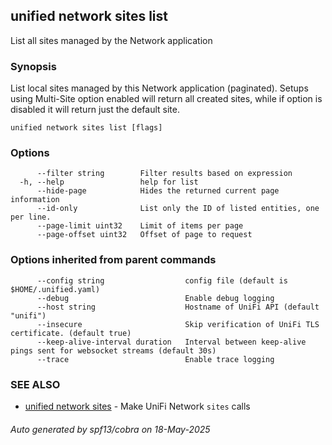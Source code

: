 ## unified network sites list

List all sites managed by the Network application

### Synopsis

List local sites managed by this Network application (paginated).
Setups using Multi-Site option enabled will return all created sites,
while if option is disabled it will return just the default site.

```
unified network sites list [flags]
```

### Options

```
      --filter string        Filter results based on expression
  -h, --help                 help for list
      --hide-page            Hides the returned current page information
      --id-only              List only the ID of listed entities, one per line.
      --page-limit uint32    Limit of items per page
      --page-offset uint32   Offset of page to request
```

### Options inherited from parent commands

```
      --config string                  config file (default is $HOME/.unified.yaml)
      --debug                          Enable debug logging
      --host string                    Hostname of UniFi API (default "unifi")
      --insecure                       Skip verification of UniFi TLS certificate. (default true)
      --keep-alive-interval duration   Interval between keep-alive pings sent for websocket streams (default 30s)
      --trace                          Enable trace logging
```

### SEE ALSO

* [unified network sites](unified_network_sites.md)	 - Make UniFi Network `sites` calls

###### Auto generated by spf13/cobra on 18-May-2025
